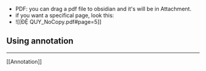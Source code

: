 - PDF: you can drag a pdf file to obsidian and it's will be in Attachment.
- if you want a specifical page, look this:
- ![[ĐỆ QUY_NoCopy.pdf#page=5]]

Using annotation
---

---
[[Annotation]]